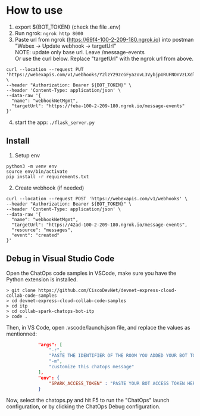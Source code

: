 # How to use
1. export ${BOT_TOKEN} (check the file .env)
2. Run ngrok: `ngrok http 8000`
3. Paste url from ngrok (https://69f4-100-2-209-180.ngrok.io) into postman "Webex -> Update webhook -> targetUrl"  
NOTE: update only base url. Leave /message-events  
Or use the curl below. Replace "targetUrl" with the ngrok url from above.
```
curl --location --request PUT 'https://webexapis.com/v1/webhooks/Y2lzY29zcGFyazovL3VybjpURUFNOnVzLXdlc3QtMl9yL1dFQkhPT0svNzlmN2Y4ZjYtZTBiNy00ZTI4LTlmZWYtMGQ3YTRlNTkyMGM3' \
--header "Authorization: Bearer ${BOT_TOKEN}" \
--header 'Content-Type: application/json' \
--data-raw '{
  "name": "webhookNetMgmt",
  "targetUrl": "https://feba-100-2-209-180.ngrok.io/message-events"
}'
```
4. start the app: `./flask_server.py`


## Install

1. Setup env
```
python3 -m venv env
source env/bin/activate
pip install -r requirements.txt
```

2. Create webhook (if needed)
```
curl --location --request POST 'https://webexapis.com/v1/webhooks' \
--header "Authorization: Bearer ${BOT_TOKEN}" \
--header 'Content-Type: application/json' \
--data-raw '{
  "name": "webhookNetMgmt",
  "targetUrl": "https://42ad-100-2-209-180.ngrok.io/message-events",
  "resource": "messages",
  "event": "created"
}'
``` 


## Debug in Visual Studio Code

Open the ChatOps code samples in VSCode, make sure you have the Python extension is installed.

```shell
> git clone https://github.com/CiscoDevNet/devnet-express-cloud-collab-code-samples
> cd devnet-express-cloud-collab-code-samples
> cd itp
> cd collab-spark-chatops-bot-itp
> code .
```

Then, in VS Code, open .vscode/launch.json file, and replace the values as mentionned:

```json
            "args": [
                "-r",
                "PASTE THE IDENTIFIER OF THE ROOM YOU ADDED YOUR BOT TO",
                "-m",
                "customize this chatops message"
            ],
            "env": {
                "SPARK_ACCESS_TOKEN" : "PASTE YOUR BOT ACCESS TOKEN HERE"
            }
```

Now, select the chatops.py 
and hit F5 to run the "ChatOps" launch configuration, or by clicking the ChatOps Debug configuration.

